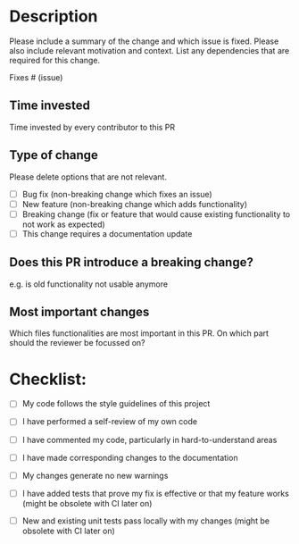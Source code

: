 # Description

Please include a summary of the change and which issue is fixed. Please also include relevant motivation and context. List any dependencies that are required for this change.

Fixes # (issue)

## Time invested

Time invested by every contributor to this PR

## Type of change

Please delete options that are not relevant.

- [ ] Bug fix (non-breaking change which fixes an issue)
- [ ] New feature (non-breaking change which adds functionality)
- [ ] Breaking change (fix or feature that would cause existing functionality to not work as expected)
- [ ] This change requires a documentation update

## Does this PR introduce a breaking change?

e.g. is old functionality not usable anymore

## Most important changes

Which files functionalities are most important in this PR. On which part should the reviewer be focussed on?

# Checklist:

- [ ] My code follows the style guidelines of this project
- [ ] I have performed a self-review of my own code
- [ ] I have commented my code, particularly in hard-to-understand areas
- [ ] I have made corresponding changes to the documentation
- [ ] My changes generate no new warnings
- [ ] I have added tests that prove my fix is effective or that my feature works (might be obsolete with CI later on)
- [ ] New and existing unit tests pass locally with my changes (might be obsolete with CI later on)

